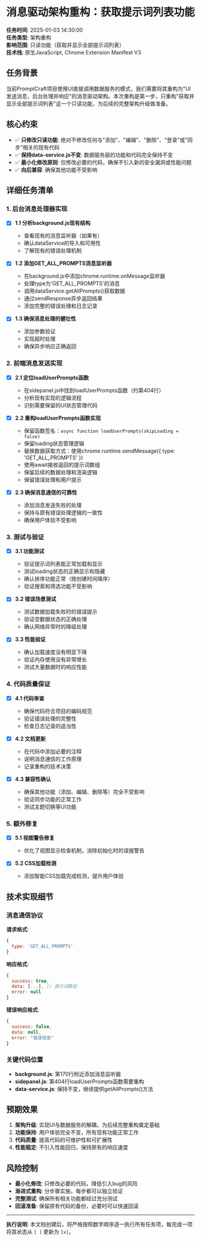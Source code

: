 # 消息驱动架构重构：获取提示词列表功能

**任务时间**: 2025-01-03 14:30:00  
**任务类型**: 架构重构  
**影响范围**: 只读功能（获取并显示全部提示词列表）  
**技术栈**: 原生JavaScript, Chrome Extension Manifest V3

## 任务背景

当前PromptCraft项目使用UI直接调用数据服务的模式，我们需要将其重构为"UI发送消息，后台处理并响应"的消息驱动架构。本次重构是第一步，只重构"获取并显示全部提示词列表"这一个只读功能，为后续的完整架构升级做准备。

## 核心约束

- ✅ **只修改只读功能**: 绝对不修改任何与"添加"、"编辑"、"删除"、"登录"或"同步"相关的现有代码
- ✅ **保持data-service.js不变**: 数据服务层的功能和代码完全保持不变
- ✅ **最小化修改原则**: 仅修改必要的代码，确保不引入新的安全漏洞或性能问题
- ✅ **向后兼容**: 确保其他功能不受影响

## 详细任务清单

### 1. 后台消息处理器实现

- [x] **1.1 分析background.js现有结构**
  - 查看现有的消息监听器（如果有）
  - 确认dataService的导入和可用性
  - 了解现有的错误处理机制

- [x] **1.2 添加GET_ALL_PROMPTS消息监听器**
  - 在background.js中添加chrome.runtime.onMessage监听器
  - 处理type为'GET_ALL_PROMPTS'的消息
  - 调用dataService.getAllPrompts()获取数据
  - 通过sendResponse异步返回结果
  - 添加完整的错误处理和日志记录

- [x] **1.3 确保消息处理的健壮性**
  - 添加参数验证
  - 实现超时处理
  - 确保异步响应正确返回

### 2. 前端消息发送实现

- [x] **2.1 定位loadUserPrompts函数**
  - 在sidepanel.js中找到loadUserPrompts函数（约第404行）
  - 分析现有实现的逻辑流程
  - 识别需要保留的UI状态管理代码

- [x] **2.2 重构loadUserPrompts函数实现**
  - 保留函数签名：`async function loadUserPrompts(skipLoading = false)`
  - 保留loading状态管理逻辑
  - 替换数据获取方式：使用chrome.runtime.sendMessage({ type: 'GET_ALL_PROMPTS' })
  - 使用await接收返回的提示词数组
  - 保留后续的数据处理和渲染逻辑
  - 保留错误处理和用户提示

- [x] **2.3 确保消息通信的可靠性**
  - 添加消息发送失败的处理
  - 保持与原有错误处理逻辑的一致性
  - 确保用户体验不受影响

### 3. 测试与验证

- [x] **3.1 功能测试**
  - 验证提示词列表能正常加载和显示
  - 测试loading状态的正确显示和隐藏
  - 确认排序功能正常（按创建时间降序）
  - 验证搜索和筛选功能不受影响

- [x] **3.2 错误场景测试**
  - 测试数据加载失败时的错误提示
  - 验证空数据状态的正确处理
  - 确认网络异常时的降级处理

- [x] **3.3 性能验证**
  - 确认加载速度没有明显下降
  - 验证内存使用没有异常增长
  - 测试大量数据时的响应性能

### 4. 代码质量保证

- [x] **4.1 代码审查**
  - 确保代码符合项目的编码规范
  - 验证错误处理的完整性
  - 检查日志记录的适当性

- [x] **4.2 文档更新**
  - 在代码中添加必要的注释
  - 说明消息通信的工作原理
  - 记录重构的技术决策

- [x] **4.3 兼容性确认**
  - 确保其他功能（添加、编辑、删除等）完全不受影响
  - 验证同步功能的正常工作
  - 测试主题切换等UI功能

### 5. 额外修复

- [x] **5.1 视图警告修复**
  - 优化了视图显示检查机制，消除初始化时的误报警告

- [x] **5.2 CSS加载检测**
  - 添加智能CSS加载完成检测，提升用户体验

## 技术实现细节

### 消息通信协议

**请求格式**:
```javascript
{
  type: 'GET_ALL_PROMPTS'
}
```

**响应格式**:
```javascript
{
  success: true,
  data: [...], // 提示词数组
  error: null
}
```

**错误响应格式**:
```javascript
{
  success: false,
  data: null,
  error: "错误信息"
}
```

### 关键代码位置

- **background.js**: 第170行附近添加消息监听器
- **sidepanel.js**: 第404行loadUserPrompts函数需要重构
- **data-service.js**: 保持不变，继续提供getAllPrompts()方法

## 预期效果

1. **架构升级**: 实现UI与数据服务的解耦，为后续完整重构奠定基础
2. **功能保持**: 用户体验完全不变，所有现有功能正常工作
3. **代码质量**: 提高代码的可维护性和可扩展性
4. **性能稳定**: 不引入性能回归，保持原有的响应速度

## 风险控制

- **最小化修改**: 只修改必要的代码，降低引入bug的风险
- **渐进式重构**: 分步骤实施，每步都可以独立验证
- **完整测试**: 确保所有相关功能都经过充分测试
- **回滚准备**: 保留原有代码的备份，必要时可以快速回滚

---

**执行说明**: 本文档创建后，将严格按照数字顺序逐一执行所有任务项，每完成一项将其状态从 `[ ]` 更新为 `[x]`。